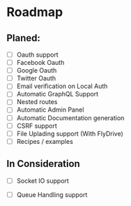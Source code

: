 # Roadmap

## Planed:

* [ ] Oauth support
* [ ] Facebook Oauth
* [ ] Google Oauth
* [ ] Twitter Oauth
* [ ] Email verification on Local Auth
* [ ] Automatic GraphQL Support
* [ ] Nested routes
* [ ] Automatic Admin Panel
* [ ] Automatic Documentation generation
* [ ] CSRF support
* [ ] File Uplading support \(With FlyDrive\)
* [ ] Recipes / examples

## In Consideration

* [ ] Socket IO support
* [ ] Queue Handling support

